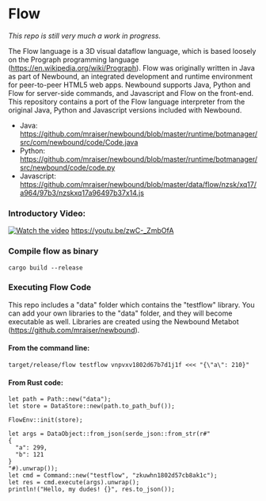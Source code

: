 # Flow
*This repo is still very much a work in progress.*

The Flow language is a 3D visual dataflow language, which is based loosely on the Prograph programming language 
(https://en.wikipedia.org/wiki/Prograph). Flow was originally written in Java as part of Newbound, an integrated 
development and runtime environment for peer-to-peer HTML5 web apps. Newbound supports Java, Python and Flow for 
server-side commands, and Javascript and Flow on the front-end. This repository contains a port of the Flow language 
interpreter from the original Java, Python and Javascript versions included with Newbound.

- Java: https://github.com/mraiser/newbound/blob/master/runtime/botmanager/src/com/newbound/code/Code.java
- Python: https://github.com/mraiser/newbound/blob/master/runtime/botmanager/src/newbound/code/code.py
- Javascript: https://github.com/mraiser/newbound/blob/master/data/flow/nzsk/xq17/a964/97b3/nzskxq17a96497b37x14.js

### Introductory Video:
[![Watch the video](https://img.youtube.com/vi/j7S5__ObWis/maxresdefault.jpg)](https://youtu.be/zwC-_ZmbOfA)
https://youtu.be/zwC-_ZmbOfA

### Compile flow as binary
    cargo build --release

### Executing Flow Code
This repo includes a "data" folder which contains the "testflow" library. You can add your own libraries to the "data" 
folder, and they will become executable as well. Libraries are created using the Newbound Metabot 
(https://github.com/mraiser/newbound).

#### From the command line:
    target/release/flow testflow vnpvxv1802d67b7d1j1f <<< "{\"a\": 210}"

#### From Rust code:
    let path = Path::new("data");
    let store = DataStore::new(path.to_path_buf());
  
    FlowEnv::init(store);

    let args = DataObject::from_json(serde_json::from_str(r#"
    {
      "a": 299,
      "b": 121
    }
    "#).unwrap());
    let cmd = Command::new("testflow", "zkuwhn1802d57cb8ak1c");
    let res = cmd.execute(args).unwrap();
    println!("Hello, my dudes! {}", res.to_json());


